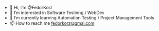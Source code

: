 - 👋 Hi, I’m @FedorKorz
- 👀 I’m interested in Software Testinng / WebDev
- 🌱 I’m currently learning Automation Testing / Project Management Tools
- 📫 How to reach me fedorkorz@gmai.com

<!---
FedorKorz/FedorKorz is a ✨ special ✨ repository because its `README.md` (this file) appears on your GitHub profile.
You can click the Preview link to take a look at your changes.
--->
